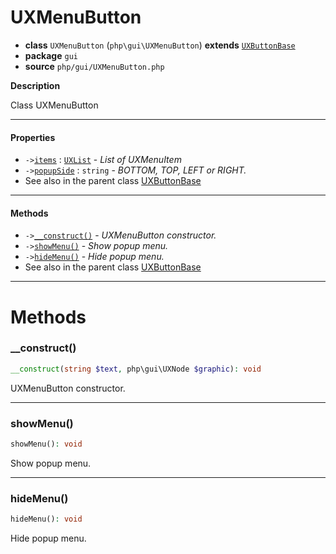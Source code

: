# UXMenuButton

- **class** `UXMenuButton` (`php\gui\UXMenuButton`) **extends** [`UXButtonBase`](https://github.com/jphp-compiler/jphp/blob/master/exts/jphp-gui-ext/api-docs/classes/php/gui/UXButtonBase.md)
- **package** `gui`
- **source** `php/gui/UXMenuButton.php`

**Description**

Class UXMenuButton

---

#### Properties

- `->`[`items`](#prop-items) : [`UXList`](https://github.com/jphp-compiler/jphp/blob/master/exts/jphp-gui-ext/api-docs/classes/php/gui/UXList.md) - _List of UXMenuItem_
- `->`[`popupSide`](#prop-popupside) : `string` - _BOTTOM, TOP, LEFT or RIGHT._
- See also in the parent class [UXButtonBase](https://github.com/jphp-compiler/jphp/blob/master/exts/jphp-gui-ext/api-docs/classes/php/gui/UXButtonBase.md)

---

#### Methods

- `->`[`__construct()`](#method-__construct) - _UXMenuButton constructor._
- `->`[`showMenu()`](#method-showmenu) - _Show popup menu._
- `->`[`hideMenu()`](#method-hidemenu) - _Hide popup menu._
- See also in the parent class [UXButtonBase](https://github.com/jphp-compiler/jphp/blob/master/exts/jphp-gui-ext/api-docs/classes/php/gui/UXButtonBase.md)

---
# Methods

<a name="method-__construct"></a>

### __construct()
```php
__construct(string $text, php\gui\UXNode $graphic): void
```
UXMenuButton constructor.

---

<a name="method-showmenu"></a>

### showMenu()
```php
showMenu(): void
```
Show popup menu.

---

<a name="method-hidemenu"></a>

### hideMenu()
```php
hideMenu(): void
```
Hide popup menu.